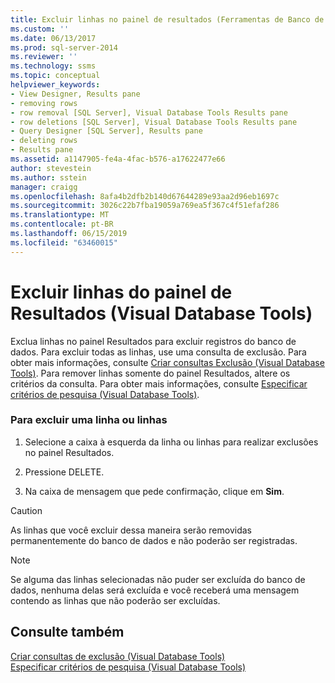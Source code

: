 ```yaml
---
title: Excluir linhas no painel de resultados (Ferramentas de Banco de Dados Visual) | Microsoft Docs
ms.custom: ''
ms.date: 06/13/2017
ms.prod: sql-server-2014
ms.reviewer: ''
ms.technology: ssms
ms.topic: conceptual
helpviewer_keywords:
- View Designer, Results pane
- removing rows
- row removal [SQL Server], Visual Database Tools Results pane
- row deletions [SQL Server], Visual Database Tools Results pane
- Query Designer [SQL Server], Results pane
- deleting rows
- Results pane
ms.assetid: a1147905-fe4a-4fac-b576-a17622477e66
author: stevestein
ms.author: sstein
manager: craigg
ms.openlocfilehash: 8afa4b2dfb2b140d67644289e93aa2d96eb1697c
ms.sourcegitcommit: 3026c22b7fba19059a769ea5f367c4f51efaf286
ms.translationtype: MT
ms.contentlocale: pt-BR
ms.lasthandoff: 06/15/2019
ms.locfileid: "63460015"
---
```

# <a name="delete-rows-in-the-results-pane-visual-database-tools"></a>Excluir linhas do painel de Resultados (Visual Database Tools)
  Exclua linhas no painel Resultados para excluir registros do banco de dados. Para excluir todas as linhas, use uma consulta de exclusão. Para obter mais informações, consulte [Criar consultas Exclusão &#40;Visual Database Tools&#41;](visual-database-tools.md). Para remover linhas somente do painel Resultados, altere os critérios da consulta. Para obter mais informações, consulte [Especificar critérios de pesquisa &#40;Visual Database Tools&#41;](specify-search-criteria-visual-database-tools.md).  
  
### <a name="to-delete-a-row-or-rows"></a>Para excluir uma linha ou linhas  
  
1.  Selecione a caixa à esquerda da linha ou linhas para realizar exclusões no painel Resultados.  
  
2.  Pressione DELETE.  
  
3.  Na caixa de mensagem que pede confirmação, clique em **Sim**.  
  
> [!CAUTION]  
>  As linhas que você excluir dessa maneira serão removidas permanentemente do banco de dados e não poderão ser registradas.  
  
> [!NOTE]  
>  Se alguma das linhas selecionadas não puder ser excluída do banco de dados, nenhuma delas será excluída e você receberá uma mensagem contendo as linhas que não poderão ser excluídas.  
  
## <a name="see-also"></a>Consulte também  
 [Criar consultas de exclusão &#40;Visual Database Tools&#41;](visual-database-tools.md)   
 [Especificar critérios de pesquisa &#40;Visual Database Tools&#41;](specify-search-criteria-visual-database-tools.md)  
  
  
